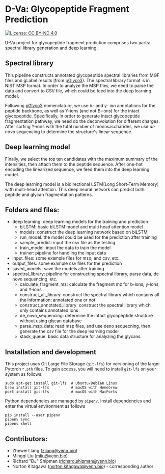 # D-Va: Glycopeptide Fragment Prediction
[![License: CC BY-ND 4.0](https://img.shields.io/badge/License-CC_BY--ND_4.0-lightgrey.svg)](https://creativecommons.org/licenses/by-nd/4.0/)

D-Va project for glycopeptide fragment prediction comprises two parts: spectral library generation and deep learning.

## Spectral library
This pipeline constructs annotated glycopeptide spectral libraries from MGF files and gLabel 
results (from [pGlyco3](https://www.nature.com/articles/s41592-021-01306-0)). The spectral library format is in NIST MSP format. In order to analyze the MSP files, we need to parse the data
and convert to CSV file, which could be feed into the deep learning model.

Following [pGlyco3](https://www.nature.com/articles/s41592-021-01306-0) nomenclature, we use b- and y- ion annotations for the peptide backbone, as well as Y-ions (and not B-ions) for the intact glycopeptide. Specifically, in order to generate intact glycopeptide fragmentation pathway, we need do the deconvolution for different charges. After sorting Y-ions with the total number of monosaccharides, we use *de novo* sequencing to 
determine the structure's linear sequence.

## Deep learning model
Finally, we select the top ten candidates with the maximum summary of the intensities, then attach them to the peptide sequence.  After one-hot encoding the linearized sequence, we feed them into the deep learning model.

The deep learning model is a bidirectional LSTM(Long Short-Term Memory) with multi-head attention. 
This deep neural network can predict both peptide and glycan fragmentation patterns.


## Folders and files:

* deep learning: deep learning models for the training and prediction
  * biLSTM: basic biLSTM model and multi head attention model
  * models: construct the deep learning network based on biLSTM
  * run_model: the model could be used for the prediction after training
  * sample_predict: input the csv file as the testing
  * train_model: input the data to train the model
  * trainer: pipeline for handling the input data
* input_files: some example files for msp, and csv, etc.
* output_files: some example csv files for the prediction
* saved_models: save the models after training
* spectral_library: pipeline for constructing spectral library, parse data, de novo sequencing, etc.
  * calculate_fragment_mz: calculate the fragment mz for b-ions, y-ions, and Y-ions
  * construct_all_library: construct the spectral library which contains all the information: annotated one or not
  * construct_annotated_library: construct the spectral library which only contains annotated ions
  * de_novo_sequencing: determine the intact glycopeptide structure without using glycan database
  * parse_msp_data: read msp files, and use deno sequecning, then generate the csv file for the deep learning model
  * stack_queue: basic data structure for analyzing the glycans

## Installation and development
This project uses Git Large File Storage (`git-lfs`) for versioning of the larger Pytorch `*.pth` files.  To gain access, you will need to install `git-lfs` on your system as follows:
```
sudo apt-get install git-lfs  # Ubuntu/Debian Linux
brew install git-lfs          # macOS with Homebrew
port install git-lfs          # macOS with MacPorts
```

Python dependencies are managed by `pipenv`.  Install dependencies and enter the virtual environment as follows
```
pip install --user pipenv
pipenv sync
pipenv shell
```

## Contributors:

* Zhewei Liang (zliang@venn.bio)
* Mingqi Liu (mliu@venn.bio)
* Richard "DJ" Shipman (richard.shipman@venn.bio)
* Norton Kitagawa (norton.kitagawa@venn.bio) - corresponding author

